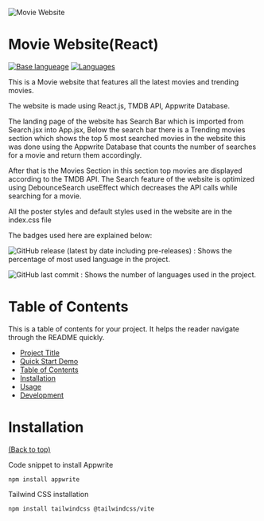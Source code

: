
![Movie Website](https://socialify.git.ci/riyo264/React-movie-website/image?custom_description=+++++++Discover+Movies+Effortlessly%2C+Experience+Cinematic+Magic&custom_language=React&description=1&language=1&name=1&owner=1&pattern=Solid&stargazers=1&theme=Dark)

# Movie Website(React)

[![Base langueage](https://img.shields.io/badge/javascript-71.2%25-blue)](https://img.shields.io/badge/javascript-71.2%25-blue)
[![Languages](https://img.shields.io/badge/languages-3-green)](https://img.shields.io/badge/languages-3-green)

This is a Movie website that features all the latest movies and trending movies.

The website is made using React.js, TMDB API, Appwrite Database.

The landing page of the website has Search Bar which is imported from Search.jsx into App.jsx, Below the search bar there is a Trending movies section which shows the top 5 most searched movies in the website this was done using the Appwrite Database that counts the number of searches for a movie and return them accordingly.

After that is the Movies Section in this section top movies are displayed according to the TMDB API. The Search feature of the website is optimized using DebounceSearch useEffect which decreases the API calls while searching for a movie.

All the poster styles and default styles used in the website are in the index.css file

The badges used here are explained below:

<!-- Add badges with link to Shields IO -->

![GitHub release (latest by date including pre-releases)](https://img.shields.io/badge/javascript-71.2%25-blue)
: Shows the percentage of most used language in the project.

![GitHub last commit](https://img.shields.io/badge/languages-3-green)
: Shows the number of languages used in the project.



# Table of Contents

This is a table of contents for your project. It helps the reader navigate through the README quickly.
- [Project Title](#project-title)
- [Quick Start Demo](#quick-start-demo)
- [Table of Contents](#table-of-contents)
- [Installation](#installation)
- [Usage](#usage)
- [Development](#development)


# Installation
[(Back to top)](#table-of-contents)


Code snippet to install Appwrite

```shell
npm install appwrite
```
Tailwind CSS installation

```shell
npm install tailwindcss @tailwindcss/vite
```

